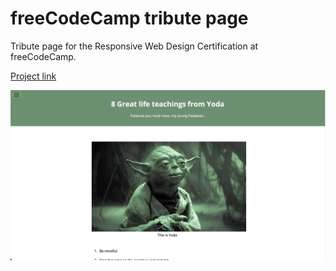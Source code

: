 # freeCodeCamp tribute page

Tribute page for the Responsive Web Design Certification at freeCodeCamp.

[Project link](https://msfonrouge.github.io/fcc-tribute-page/)

![Survey form screenshot](https://github.com/msfonrouge/fcc-tribute-page/blob/main/screenshot.png)
